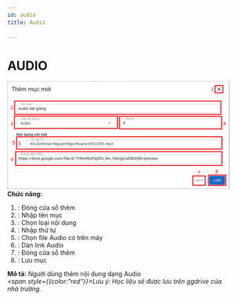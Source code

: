 ```yaml
---
id: audio
title: Audio

---
```


# AUDIO

![Trang Chủ](../../static/img/soan-hoc-lieu-so/audio/audio.png)  
__Chức năng:__ 
1. <img src="/docs-lms/img/chung/dong.png" alt="" width="30" />: Đóng cửa sổ thêm
2. <img src="/docs-lms/img/chung/ten-muc.png" alt="" width="80" />: Nhập tên mục
3. <img src="/docs-lms/img/soan-hoc-lieu-so/audio/loai.png" alt="" width="100" />: Chọn loại nội dung
4. <img src="/docs-lms/img/chung/thu-tu.png" alt="" width="60" />: Nhập thứ tự
5. <img src="/docs-lms/img/soan-hoc-lieu-so/audio/tep.png" alt="" width="300" />: Chọn file Audio có trên máy
6. <img src="/docs-lms/img/soan-hoc-lieu-so/audio/link.png" alt="" width="400" />: Dán link Audio 
7. <img src="/docs-lms/img/chung/huy.png" alt="" width="40" />: Đóng cửa sổ thêm
8. <img src="/docs-lms/img/chung/luu.png" alt="" width="50" />: Lưu mục  

__Mô tả:__ Người dùng thêm nội dung dạng Audio  
*<span style={{color:"red"}}>Lưu ý:  Học liệu sẽ được lưu trên ggdrive của nhà trường.</span>*
